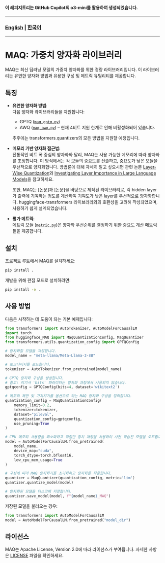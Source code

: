 #### 이 레퍼지토리는 GitHub Copilot의 o3-mini를 활용하여 생성되었습니다.
---
### [English](README.md) | [한국어](README-ko.md)
---
# MAQ: 가중치 양자화 라이브러리

MAQ는 최신 딥러닝 모델의 가중치 양자화를 위한 경량 라이브러리입니다. 이 라이브러리는 유연한 양자화 방법과 유용한 구성 및 메트릭 유틸리티를 제공합니다.

## 특징

- **유연한 양자화 방법**:  
  다음 양자화 라이브러리들을 지원합니다:
  * GPTQ ([`maq_gptq.py`](src/maq/utils/maq_gptq.py))
  * AWQ ([`maq_awq.py`](src/maq/utils/maq_awq.py)) – 현재 4비트 지원 한계로 인해 비활성화되어 있습니다.  
  
  추후에는 transformers.quantizers의 모든 방법을 지원할 예정입니다.

- **메모리 기반 양자화 접근법**:  
  전통적인 비트 폭 중심의 양자화와 달리, MAQ는 사용 가능한 메모리에 따라 양자화를 조정합니다. 이 방식에서는 각 모듈의 중요도를 산출하고, 중요도가 낮은 모듈을 우선적으로 양자화합니다. 방법론에 대해 자세히 알고 싶으시면 관련 논문 [Layer-Wise Quantization](https://arxiv.org/abs/2406.17415)와 [Investigating Layer Importance in Large Language Models](https://arxiv.org/abs/2409.14381)을 참고하세요.

  또한, MAQ는 [논문]과 [논문]을 바탕으로 제작된 라이브러리로, 각 hidden layer가 출력에 기여하는 정도를 계산하여 기여도가 낮은 layer를 우선적으로 양자화합니다. huggingface-transformers 라이브러리와의 호환성을 고려해 작성되었으며, 사용하기 쉽게 설계되었습니다.

- **평가 메트릭**:  
  메트릭 모듈 ([`metric.py`](src/maq/utils/metric.py))은 양자화 우선순위를 결정하기 위한 중요도 계산 메트릭들을 제공합니다.

## 설치

프로젝트 루트에서 MAQ를 설치하세요:

```bash
pip install .
```

개발을 위해 편집 모드로 설치하려면:

```bash
pip install -e .
```

## 사용 방법

다음은 시작하는 데 도움이 되는 기본 예제입니다:

```python
from transformers import AutoTokenizer, AutoModelForCausalLM
import torch
from huggingface_MAQ import MaqQuantizationConfig, MaqQuantizer
from transformers.utils.quantization_config import GPTQConfig

# 양자화할 모델을 지정합니다.
model_name = "meta-llama/Meta-Llama-3-8B"

# 토크나이저를 로드합니다.
tokenizer = AutoTokenizer.from_pretrained(model_name)

# GPTQ 양자화 구성을 생성합니다.
# 참고: 여기서 'bits' 파라미터는 양자화 과정에서 사용되지 않습니다.
gptqconfig = GPTQConfig(bits=4, dataset='wikitext2')

# 메모리 제한 및 가지치기를 옵션으로 하는 MAQ 양자화 구성을 정의합니다.
quantization_config = MaqQuantizationConfig(
    memory_limit=0.2,
    tokenizer=tokenizer,
    dataset="pileval",
    quantization_config=gptqconfig,
    use_pruning=True
)

# CPU 메모리 사용량을 최소화하고 적절한 장치 매핑을 사용하여 사전 학습된 모델을 로드합니다.
model = AutoModelForCausalLM.from_pretrained(
    model_name,
    device_map="cuda",
    torch_dtype=torch.bfloat16,
    low_cpu_mem_usage=True
)

# 구성에 따라 MAQ 양자화기를 초기화하고 양자화를 적용합니다.
quantizer = MaqQuantizer(quantization_config, metric='lim')
quantizer.quantize_model(model)

# 양자화된 모델을 디스크에 저장합니다.
quantizer.save_model(model, f"{model_name}_MAQ")
```

저장된 모델을 불러오는 경우:

```python
from transformers import AutoModelForCausalLM
model = AutoModelForCausalLM.from_pretrained("model_dir")
```

## 라이선스

MAQ는 Apache License, Version 2.0에 따라 라이선스가 부여됩니다. 자세한 사항은 [LICENSE](./LICENSE) 파일을 확인하세요.